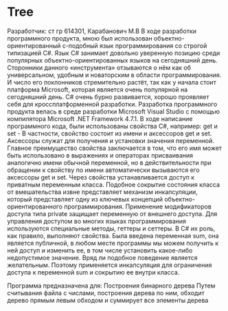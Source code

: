 # Tree
Разработчик: ст гр 614301, Карабанович М.В
В ходе разработки программного продукта, мною был использован объектно-ориентированный с-подобный язык программирования со строгой типизацией С#.
Язык С# занимает довольно уверенную позицию среди популярных объектно-ориентированных языков на сегодняшний день. Сторонники данного «инструмента» отзываются о нём как об универсальном, удобным и новаторским в области программирования. И число его поклонников стремительно растёт, так как у начала стоит платформа Microsoft, которая является очень популярной на сегодняшний день. C# очень бурно развивается, хорошо проявляет себя для кроссплатформенной разработки. 
Разработка программного продукта велась в среде разработки Microsoft Visual Studio с помощью компилятора Microsoft .NET Framework 4.7.1.
В ходе написание программного кода, были использованы свойства С#, например:
get и set - В частности, свойство состоит из имени и аксессоров get и set. Аксессоры служат для получения и установки значения переменной. Главное преимущество свойства заключается в том, что его имя может быть использовано в выражениях и операторах присваивания аналогично имени обычной переменной, но в действительности при обращении к свойству по имени автоматически вызываются его аксессоры get и set.
Через свойства устанавливается доступ к приватным переменным класса. Подобное сокрытие состояния класса от вмешательства извне представляет механизм инкапсуляции, который представляет одну из ключевых концепций объектно-ориентированного программирования. Применение модификаторов доступа типа private защищает переменную от внешнего доступа. Для управления доступом во многих языках программирования используются специальные методы, геттеры и сеттеры. В C# их роль, как правило, выполняют свойства.
Была введена переменная sum, она является публичной, в любом месте программы мы можем получить к ней доступ и изменить ее, в том числе установить какое-либо недопустимое значение. Вряд ли подобное поведение является желательным. Поэтому применяется инкапсуляция для ограничения доступа к переменной sum и сокрытию ее внутри класса.

Программа предназначена для:
Построения бинарного дерева
Путем считывания файла с числами, построения дерева по ним,
обходит дерево прямым левым обходом и суммирует все элементы дерева
